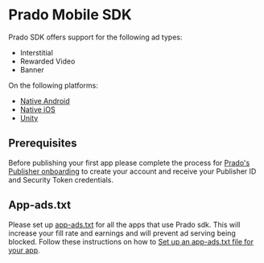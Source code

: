 
# Prado Mobile SDK

Prado SDK offers support for the following ad types:

+ Interstitial
+ Rewarded Video
+ Banner

On the following platforms:

- [Native Android](/Prado%20Direct/Android)
- [Native iOS](/Prado%20Direct/iOS)
- [Unity](/Prado%20Direct/Unity)

## Prerequisites

Before publishing your first app please complete the process for [Prado's Publisher onboarding](http://accounts.kidoz.net/publishers/register?utm_source=prado_github) to create your account and receive your Publisher ID and Security Token credentials.

## App-ads.txt
Please set up [app-ads.txt](https://prado.co/app-ads.txt) for all the apps that use Prado sdk. This will increase your fill rate and earnings and will prevent ad serving being blocked.
Follow these instructions on how to [Set up an app-ads.txt file for your app](https://www.prado.co/intro-app-ads-txt).
